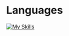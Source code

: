 # Languages
[![My Skills](https://skillicons.dev/icons?i=js,html,css,c,java,ts)](https://skillicons.dev)
